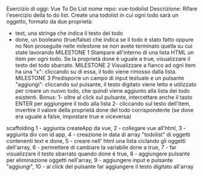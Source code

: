 Esercizio di oggi: Vue To Do List
nome repo: vue-todolist
Descrizione:
Rifare l'esercizio della to do list.
Create una todolist in cui ogni todo sarà un oggetto, formato da due proprietà:
- text, una stringa che indica il testo del todo
- done, un booleano (true/false) che indica se il todo è stato fatto oppure no
Non proseguite nelle milestone se non avete terminato quella su cui state lavorando
MILESTONE 1
Stampare all'interno di una lista HTML un item per ogni todo.
Se la proprietà done è uguale a true, visualizzare il testo del todo sbarrato.
MILESTONE 2
Visualizzare a fianco ad ogni item ha una "x": cliccando su di essa, il todo viene rimosso dalla lista.
MILESTONE 3
Predisporre un campo di input testuale e un pulsante "aggiungi": cliccando sul pulsante, il testo digitato viene letto e utilizzato per creare un nuovo todo, che quindi viene aggiunto alla lista dei todo esistenti.
Bonus:
1- oltre al click sul pulsante, intercettare anche il tasto ENTER per aggiungere il todo alla lista
2- cliccando sul testo dell'item, invertire il valore della proprietà done del todo corrispondente (se done era uguale a false, impostare true e viceversa)

scaffolding
1 - aggiunta createApp da vue,
2 - collegare vue all'html,
3 - aggiunta div con id app,
4 - creazione in data di array "todolist" di oggetti contenenti text e done,
5 - creare nell' html una lista ciclando gli oggetti dell'array,
6 - permettere di cambiare la variabile done a true,
7 - far visualizzare il testo sbarrato quando done è true,
8 - aggiungere pulsante per eliminazione oggetti nell'array,
9 - aggiungere input e pulsante "aggiungi",
10 - al click del pulsante far aggiungere il testo digitato all'array










